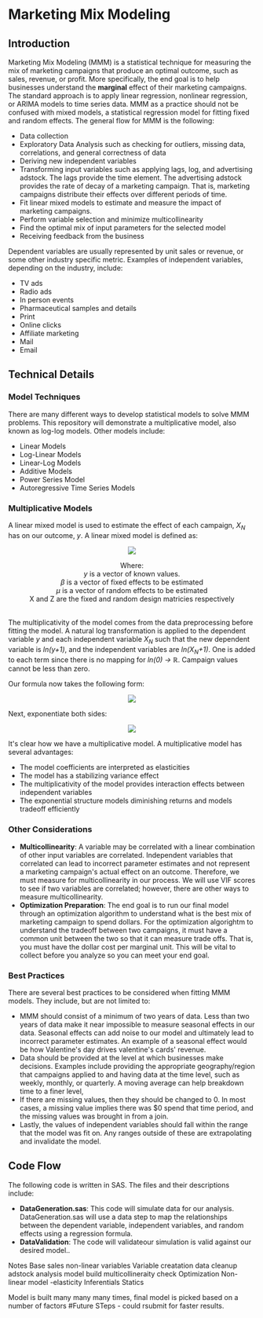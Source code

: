 # Marketing Mix Modeling
## Introduction
Marketing Mix Modeling (MMM) is a statistical technique for measuring the mix of marketing campaigns that produce an optimal outcome, such as sales, revenue, or profit. More specifically, the end goal is to help businesses understand the <b>marginal</b> effect of their marketing campaigns. The standard approach is to apply linear regression, nonlinear regression, or ARIMA models to time series data. MMM as a practice should not be confused with mixed models, a statistical regression model for fitting fixed and random effects. The general flow for MMM is the following:
<ul>
  <li>Data collection</li>
  <li>Exploratory Data Analysis such as checking for outliers, missing data, correlations, and general correctness of data</li>
  <li>Deriving new independent variables</li> 
  <li>Transforming input variables such as applying lags, log, and advertising adstock. The lags provide the time element.  The advertising adstock provides the rate of decay of a marketing campaign.  That is, marketing campaigns distribute their effects over different periods of time.</li>
  <li>Fit linear mixed models to estimate and measure the impact of marketing campaigns.</li>
  <li>Perform variable selection and minimize multicollinearity</li>
  <li>Find the optimal mix of input parameters for the selected model</li>
  <li>Receiving feedback from the business</li>
</ul>

Dependent variables are usually represented by unit sales or revenue, or some other industry specific metric. Examples of independent variables, depending on the industry, include:
<ul>
  <li>TV ads</li>
  <li>Radio ads</li>
  <li>In person events</li>
  <li>Pharmaceutical samples and details</li>
  <li>Print</li>
  <li>Online clicks</li>
  <li>Affiliate marketing</li>
  <li>Mail</li>
  <li>Email</li>
</ul>

## Technical Details
### Model Techniques
There are many different ways to develop statistical models to solve MMM problems. This repository will demonstrate a multiplicative model, also known as log-log models. Other models include:
<ul><li>Linear Models</li>
  <li>Log-Linear Models</li>
  <li>Linear-Log Models</li>
  <li>Additive Models</li>
  <li>Power Series Model</li>
  <li>Autoregressive Time Series Models</li>
</ul>

### Multiplicative Models

A linear mixed model is used to estimate the effect of each campaign, <i>X<sub>N</sub></i> has on our outcome, <i>y</i>.  A linear mixed model is defined as:
<p align="center">
<img src='https://render.githubusercontent.com/render/math?math=y=X{\beta}%20%2bZ{\mu}%20%2b%20{\epsilon}'>
</p>
<p align="center">
Where:<br>
<i>y</i> is a vector of known values.<br>
<i>β</i> is a vector of fixed effects to be estimated<br>
<i>μ</i> is a vector of random effects to be estimated<br>
X and Z are the fixed and random design matricies respectively
</p>
<br>
The multiplicativity of the model comes from the data preprocessing before fitting the model. A natural log transformation is applied to the dependent variable <i>y</i> and each independent variable <i>X<sub>N</sub></i> such that the new dependent variable is <i>ln(y+1)</i>, and the independent variables are <i>ln(X<sub>N</sub>+1)</i>. One is added to each term since there is no mapping for <i>ln(0) -> ℝ</i>. Campaign values cannot be less than zero.

Our formula now takes the following form:
<p align="center">
<img src='https://render.githubusercontent.com/render/math?math=ln(y %2b 1)= {\beta_0} %2b {\beta_1}(X_1 %2b +1) %2b {\beta_2}(X_2 %2b +1)%2b...%2b{\beta_n}(X_n %2b +1) %2b Z_1*Random_1 %2b...%2b Z_n*Random_n'>
</p>

Next, exponentiate both sides:
<p align='center'>
<img src="https://render.githubusercontent.com/render/math?math=y%20%2b%201={e^{\beta_0}}*{(x_1%20%2b%201)}^{\beta_1}*{(x_2%20%2b%201)}^{\beta_2}*...*{(x_n%20%2b%201)}^{\beta_n}*{e^{{Z_1}*Random_1}}*...*{e^{{Z_n}*Random_n}}" />
</p>

It's clear how we have a multiplicative model.  A multiplicative model has several advantages:
<ul>
  <li>The model coefficients are interpreted as elasticities</li>
  <li>The model has a stabilizing variance effect</li>
  <li>The multiplicativity of the model provides interaction effects between independent variables</li>
  <li>The exponential structure models diminishing returns and models tradeoff efficiently</li>
 </ul>

### Other Considerations
<ul>
  <li><b>Multicollinearity</b>: A variable may be correlated with a linear combination of other input variables are correlated. Independent variables that correlated can lead to incorrect parameter estimates and not represent a marketing campaign's actual effect on an outcome. Therefore, we must measure for multicollinearity in our process.  We will use VIF scores to see if two variables are correlated; however, there are other ways to measure multicollinearity.</li> 
  <li><b>Optimization Preparation</b>: The end goal is to run our final model through an optimization algorithm to understand what is the best mix of marketing campaign to spend dollars. For the optimization algorightm to understand the tradeoff between two campaigns, it must have a common unit between the two so that it can measure trade offs.  That is, you must have the dollar cost per marginal unit.  This will be vital to collect before you analyze so you can meet your end goal. </li>
</ul>

### Best Practices
There are several best practices to be considered when fitting MMM models.  They include, but are not limited to:
<ul> <li>MMM should consist of a minimum of two years of data. Less than two years of data make it near impossible to measure seasonal effects in our data. Seasonal effects can add noise to our model and ultimately lead to incorrect parameter estimates. An example of a seasonal effect would be how Valentine's day drives valentine's cards' revenue.</li>
  <li>Data should be provided at the level at which businesses make decisions. Examples include providing the appropriate geography/region that campaigns applied to and having data at the time level, such as weekly, monthly, or quarterly.  A moving average can help breakdown time to a finer level, </li>  
  <li>If there are missing values, then they should be changed to 0.  In most cases, a missing value implies there was $0 spend that time period, and the missing values was brought in from a join.
  <li>Lastly, the values of independent variables should fall within the range that the model was fit on.  Any ranges outside of these are extrapolating and invalidate the model.</li></ul>

## Code Flow
The following code is written in SAS.  The files and their descriptions include:
<ul>
  <li>
    <b>DataGeneration.sas</b>: This code will simulate data for our analysis.  DataGeneration.sas will use a data step to map the relationships between the dependent variable, independent variables, and random effects using a regression formula. 
  </li>
  <li>
    <b>DataValidation</b>: The code will validateour simulation is valid against our desired model..
  </li>
</ul>


<!--(  
In this example we will build non-linear mixed models. 
Optimization requires a conversion amount
Minimum 2 years data.  Granular data any level – role up to the business decision and geography.  Some may have to role down such as moving average etc.  If no needs to be 0.
-->
Notes
Base sales
non-linear variables
Variable creatation data cleanup
adstock analysis
model build
multicollineraity check
Optimization
Non-linear model -elasticity
Inferentials Statics

Model is built many many many times, final model is picked based on a number of factors
#Future STeps - could rsubmit for faster results.


</ul>


